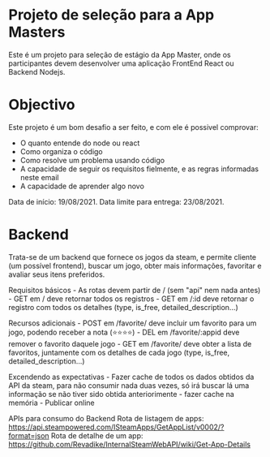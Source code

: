 # Projeto de seleção para a App Masters

  Este é um projeto para seleção de estágio da App Master, onde os participantes devem desenvolver uma aplicação FrontEnd React ou Backend Nodejs.

# Objectivo

  Este projeto é um bom desafio a ser feito, e com ele é possivel comprovar:

  - O quanto entende do node ou react
  - Como organiza o código
  - Como resolve um problema usando código
  - A capacidade de seguir os requisitos fielmente, e as regras informadas neste email
  - A capacidade de aprender algo novo
  
  Data de início: 19/08/2021.
  Data limite para entrega:  23/08/2021.

# Backend

  Trata-se de um backend que fornece os jogos da steam, e permite cliente (um possível frontend), buscar um jogo, obter mais informações, favoritar e avaliar seus itens preferidos.

  Requisitos básicos
    - As rotas devem partir de / (sem "api" nem nada antes)
    - GET em / deve retornar todos os registros
    - GET em /:id deve retornar o registro com todos os detalhes (type, is_free, detailed_description...)

  Recursos adicionais
    - POST em /favorite/ deve incluir um favorito para um jogo, podendo receber a nota (⭐️⭐️⭐️⭐️)
    - DEL em /favorite/:appid deve remover o favorito daquele jogo
    - GET em /favorite/ deve obter a lista de favoritos, juntamente com os detalhes de cada jogo (type, is_free, detailed_description...)

  Excendendo as expectativas
    - Fazer cache de todos os dados obtidos da API da steam, para não consumir nada duas vezes, só irá buscar lá uma informação se não tiver sido obtida anteriorimente - fazer cache na memória
    - Publicar online

  APIs para consumo do Backend
    Rota de listagem de apps: https://api.steampowered.com/ISteamApps/GetAppList/v0002/?format=json
    Rota de detalhe de um app: https://github.com/Revadike/InternalSteamWebAPI/wiki/Get-App-Details
